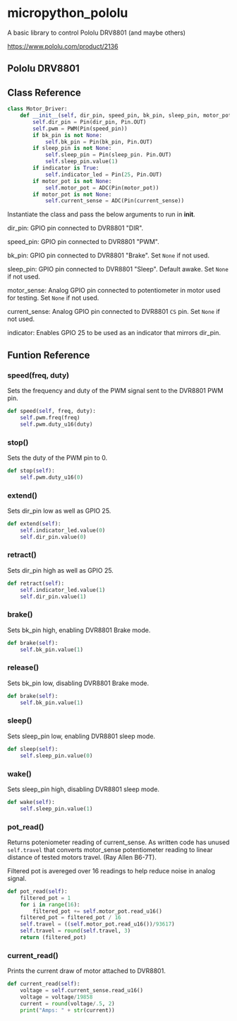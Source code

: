 # micropython_pololu
A basic library to control Pololu DRV8801 (and maybe others)

https://www.pololu.com/product/2136

## Pololu DRV8801

## Class Reference

```python
class Motor_Driver:
    def __init__(self, dir_pin, speed_pin, bk_pin, sleep_pin, motor_pot, current_sense, indicator):
        self.dir_pin = Pin(dir_pin, Pin.OUT)
        self.pwm = PWM(Pin(speed_pin))
        if bk_pin is not None:
            self.bk_pin = Pin(bk_pin, Pin.OUT)
        if sleep_pin is not None:
            self.sleep_pin = Pin(sleep_pin. Pin.OUT)
            self.sleep_pin.value(1)
        if indicator is True:
            self.indicator_led = Pin(25, Pin.OUT)
        if motor_pot is not None:
            self.motor_pot = ADC(Pin(motor_pot))
        if motor_pot is not None:
            self.current_sense = ADC(Pin(current_sense))
 ```
Instantiate the class and pass the below arguments to run in __init__.

dir_pin: GPIO pin connected to DVR8801 "DIR".

speed_pin: GPIO pin connected to DVR8801 "PWM".

bk_pin: GPIO pin connected to DVR8801 "Brake". Set `None` if not used.

sleep_pin: GPIO pin connected to DVR8801 "Sleep". Default awake.  Set `None` if not used.

motor_sense:  Analog GPIO pin connected to potentiometer in motor used for testing.  Set `None` if not used.

current_sense: Analog GPIO pin connected to DVR8801 `CS` pin.  Set `None` if not used.

indicator: Enables GPIO 25 to be used as an indicator that mirrors dir_pin.

## Funtion Reference

### speed(freq, duty)

Sets the frequency and duty of the PWM signal sent to the DVR8801 PWM pin.

```python
def speed(self, freq, duty):
    self.pwm.freq(freq)
    self.pwm.duty_u16(duty)
```
### stop()

Sets the duty of the PWM pin to 0.

```python
def stop(self):
    self.pwm.duty_u16(0)
```

### extend()

Sets dir_pin low as well as GPIO 25.

```python
def extend(self):
    self.indicator_led.value(0)
    self.dir_pin.value(0)
```

### retract()

Sets dir_pin high as well as GPIO 25.

```python
def retract(self):
    self.indicator_led.value(1)
    self.dir_pin.value(1)
```

### brake()

Sets bk_pin high, enabling DVR8801 Brake mode.

```python
def brake(self):
    self.bk_pin.value(1)
```

### release()

Sets bk_pin low, disabling DVR8801 Brake mode.

```python
def brake(self):
    self.bk_pin.value(1)
```

### sleep()

Sets sleep_pin low, enabling DVR8801 sleep mode.

```python
def sleep(self):
    self.sleep_pin.value(0)
```

### wake()

Sets sleep_pin high, disabling DVR8801 sleep mode.

```python
def wake(self):
    self.sleep_pin.value(1)
```

### pot_read()

Returns poteniometer reading of current_sense.  As written code has unused `self.travel` that converts motor_sense potentiometer reading to linear distance of tested motors travel. (Ray Allen B6-7T).

Filtered pot is avereged over 16 readings to help reduce noise in analog signal.

```python
def pot_read(self):
    filtered_pot = 1
    for i in range(16):
        filtered_pot += self.motor_pot.read_u16()
    filtered_pot = filtered_pot / 16
    self.travel = ((self.motor_pot.read_u16())/93617)
    self.travel = round(self.travel, 3)
    return (filtered_pot)
```

### current_read()

Prints the current draw of motor attached to DVR8801.

```python
def current_read(self):
    voltage = self.current_sense.read_u16()
    voltage = voltage/19858
    current = round(voltage/.5, 2)
    print("Amps: " + str(current))
```
